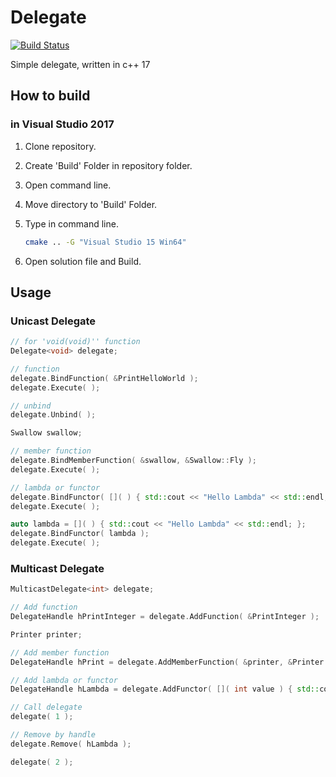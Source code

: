 # Delegate
[![Build Status](https://travis-ci.com/xtozero/Delegate.svg?token=XYF23kpdHvwmmWT7kJzc&branch=master)](https://travis-ci.com/xtozero/Delegate)

Simple delegate, written in c++ 17

## How to build

### in Visual Studio 2017

1. Clone repository.

2. Create 'Build' Folder in repository folder.

3. Open command line.

4. Move directory to 'Build' Folder.

5. Type in command line.

   ```bash
   cmake .. -G "Visual Studio 15 Win64"
   ```

6. Open solution file and Build.

## Usage

### Unicast Delegate

```C++
// for 'void(void)'' function
Delegate<void> delegate;

// function
delegate.BindFunction( &PrintHelloWorld );
delegate.Execute( );

// unbind
delegate.Unbind( );

Swallow swallow;

// member function
delegate.BindMemberFunction( &swallow, &Swallow::Fly );
delegate.Execute( );

// lambda or functor
delegate.BindFunctor( []( ) { std::cout << "Hello Lambda" << std::endl; } );
delegate.Execute( );

auto lambda = []( ) { std::cout << "Hello Lambda" << std::endl; };
delegate.BindFunctor( lambda );
delegate.Execute( );
```

### Multicast Delegate

```C++
MulticastDelegate<int> delegate;

// Add function
DelegateHandle hPrintInteger = delegate.AddFunction( &PrintInteger );

Printer printer;

// Add member function
DelegateHandle hPrint = delegate.AddMemberFunction( &printer, &Printer::Print );

// Add lambda or functor
DelegateHandle hLambda = delegate.AddFunctor( []( int value ) { std::cout << "Lambda : " << value << std::endl; } );

// Call delegate
delegate( 1 );

// Remove by handle
delegate.Remove( hLambda );

delegate( 2 );
```

